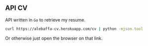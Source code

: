 ## API CV
API written in `Go` to retrieve my resume.

```bash
curl https://alebaffa-cv.herokuapp.com/cv | python -mjson.tool
```

Or otherwise just open the browser on that link.
